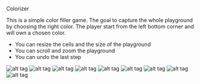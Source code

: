 Colorizer

This is a simple color filler game.
The goal to capture the whole playground by choosing the right color. The player start from the left bottom corner and will own a chosen color.
- You can resize the cells and the size of the playground
- You can scroll and zoom the playground
- You can undo the last step

![alt tag](https://github.com/landroo/Colorizer/blob/main/pictures/big.png)
![alt tag](https://github.com/landroo/Colorizer/blob/main/pictures/device-2013-01-14-210653.png)
![alt tag](https://github.com/landroo/Colorizer/blob/main/pictures/device-2013-01-14-210829.png)
![alt tag](https://github.com/landroo/Colorizer/blob/main/pictures/device-2013-01-14-210900.png)
![alt tag](https://github.com/landroo/Colorizer/blob/main/pictures/device-2013-01-14-224249.png)
![alt tag](https://github.com/landroo/Colorizer/blob/main/pictures/device-2013-01-14-224832.png)
![alt tag](https://github.com/landroo/Colorizer/blob/main/pictures/device-2013-01-14-225025.png)
![alt tag](https://github.com/landroo/Colorizer/blob/main/pictures/icon.png)
![alt tag](https://github.com/landroo/Colorizer/blob/main/pictures/small.png)
